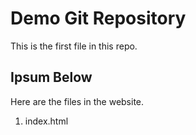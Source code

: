 # Demo Git Repository
This is the first file in this repo.

## Ipsum Below

Here are the files in the website.
1. index.html